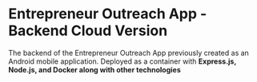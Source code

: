 # Entrepreneur Outreach App - Backend Cloud Version

The backend of the Entrepreneur Outreach App previously created as an Android mobile application. Deployed as a container with **Express.js, Node.js, and Docker along with other technologies** 
